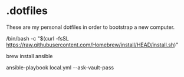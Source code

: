 # .dotfiles

These are my personal dotfiles in order to bootstrap a new computer.

/bin/bash -c "$(curl -fsSL https://raw.githubusercontent.com/Homebrew/install/HEAD/install.sh)"

brew install ansible

ansible-playbook local.yml --ask-vault-pass
